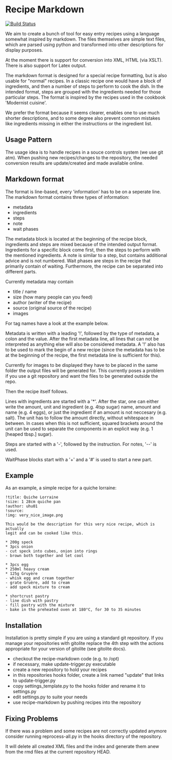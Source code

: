 Recipe Markdown
===============

[![Build Status](https://travis-ci.org/andreasWallner/recipe-markdown.svg?branch=master)](https://travis-ci.org/andreasWallner/recipe-markdown)

We aim to create a bunch of tool for easy entry recipes using a language somewhat inspired by markdown.
The files themselves are simple text files, which are parsed using python and transformed into
other descriptions for display purposes.

At the moment there is support for conversion into XML, HTML (via XSLT). There is also support for Latex output.

The markdown format is designed for a special recipe formatting, but is also usable for "normal" recipes.
In a classic recipe one would have a block of ingredients, and then a number of steps to perform to cook the dish.
In the intended format, steps are grouped with the ingredients needed for those particular steps. The format is
inspired by the recipes used in the cookbook 'Modernist cuisine'.

We prefer the format because it seems clearer, enables one to use much shorter descriptions, and to some degree also
prevent common mistakes like ingredients missing in either the instructions or the ingredient list.

Usage Pattern
-------------

The usage idea is to handle recipes in a souce controls system (we use git atm). When pushing new recipes/changes
to the repository, the needed conversion results are update/created and made available online.

Markdown format
---------------

The format is line-based, every 'information' has to be on a seperate line.
The markdown format contains three types of information:
- metadata
- ingredients
- steps
- note
- wait phases

The metadata block is located at the beginning of the recipe block, ingredients
and steps are mixed because of the intended output format. Ingredients for a
specific block come first, then the steps to perform with the mentioned
ingredients. A note is similar to a step, but contains additional advice and is not numbered.
Wait phases are steps in the recipe that primarily contain of
waiting. Furthermore, the recipe can be separated into different parts.

Currently metadata may contain
- title / name
- size (how many people can you feed)
- author (writer of the recipe)
- source (original source of the recipe)
- images

For tag names have a look at the example below.

Metadata is written with a leading '!', followed by the type of metadata, a
colon and the value.  After the first metadata line, all lines that can not be
interpreted as anything else will also be considered metadata.
A '!' also has to be used to mark the begin of a new recipe (since the metadata
has to be at the beginning of the recipe, the first metadata line is sufficient
for this).

Currently for images to be displayed they have to be placed in the same folder the output files will be generated for. This currently poses a problem if you use a git repository and want the files to be generated outside the repo.

Then the recipe itself follows.

Lines with ingredients are started with a '*'. After the star, one can either
write the amount, unit and ingredient (e.g. 4tsp sugar) name, amount and name
(e.g. 4 eggs), or just the ingredient if an amount is not neccesary (e.g.
salt). The unit has to follow the amount directly, without whitespace
in between. In cases when this is not sufficient, squared brackets around the
unit can be used to separate the components in an explicit way (e.g. 1 [heaped tbsp.] sugar).

Steps are started with a '-', followed by the instruction. For notes, '--' is used.

WaitPhase blocks start with a '+' and a '#' is used to start a new part.

Example
-------

As an example, a simple recipe for a quiche lorraine:

    !title: Quiche Lorraine
    !size: 1 28cm quiche pan
    !author: uhu01
    !source: 
    !img: very_nice_image.png

    This would be the description for this very nice recipe, which is actually
    legit and can be cooked like this.
    
    * 200g speck
    * 3pcs onion
    - cut speck into cubes, onion into rings
    - brown both together and let cool
    
    * 3pcs egg
    * 250ml heavy cream
    * 125g Gruyère
    - whisk egg and cream together
    - grate Gruère, add to cream
    - add speck mixture to cream
    
    * shortcrust pastry
    - line dish with pastry
    - fill pastry with the mixture
    - bake in the preheated oven at 180°C, for 30 to 35 minutes

Installation
------------

Installation is pretty simple if you are using a standard git repository.
If you manage your repositories with gitolite replace the 4th step with the
actions appropriate for your version of gitolite (see gitolite docs).

- checkout the recipe-markdown code (e.g. to /opt)
- if necessary, make update-trigger.py executable
- create a new repository to hold your recipes
- in this repositories hooks folder, create a link named "update" that links to
  update-trigger.py
- copy settings\_template.py to the hooks folder and rename it to settings.py
- edit settings.py to suite your needs
- use recipe-markdown by pushing recipes into the repository

Fixing Problems
---------------

If there was a problem and some recipes are not correctly updated anymore
consider running reprocess-all.py in the hooks directory of the repository.

It will delete all created XML files and the index and generate them anew from
the rmd files at the current repository HEAD.
